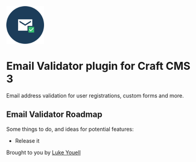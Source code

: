 <img src="src/icon.svg" alt="icon" width="100" height="100">

# Email Validator plugin for Craft CMS 3

Email address validation for user registrations, custom forms and more.

## Email Validator Roadmap

Some things to do, and ideas for potential features:

* Release it

Brought to you by [Luke Youell](https://github.com/lukeyouell)
